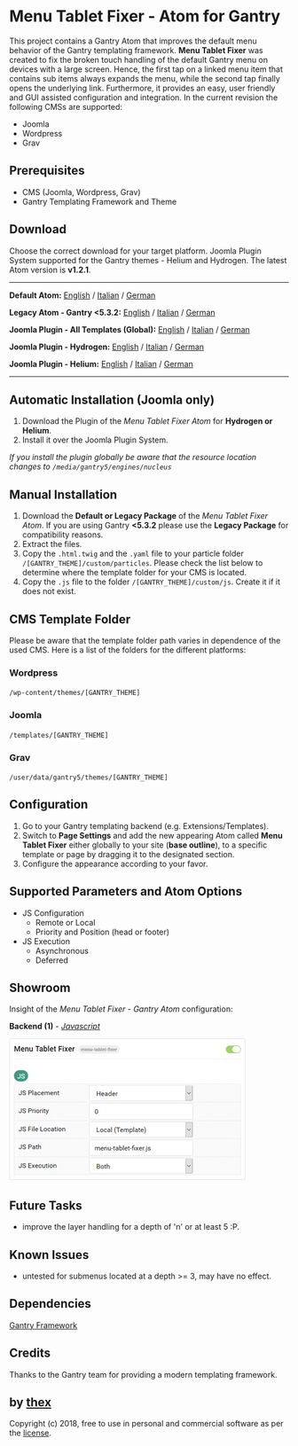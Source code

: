 # Menu Tablet Fixer - Atom for Gantry
This project contains a Gantry Atom that improves the default menu behavior of the Gantry templating framework. **Menu Tablet Fixer** was created to fix the broken touch handling of the default Gantry menu on devices with a large screen. Hence, the first tap on a linked menu item that contains sub items always expands the menu, while the second tap finally opens the underlying link. Furthermore, it provides an easy, user friendly and GUI assisted configuration and integration. In the current revision the following CMSs are supported:
* Joomla
* Wordpress
* Grav

## Prerequisites
* CMS (Joomla, Wordpress, Grav)
* Gantry Templating Framework and Theme

## Download
Choose the correct download for your target platform. Joomla Plugin System supported for the Gantry themes - Helium and Hydrogen. The latest Atom version is **v1.2.1**.
___
**Default Atom:**
[English](https://github.com/thexmanxyz/Tablet-Menu-Fixer-Gantry/releases/download/v1.2.1/mtf.atom.only.EN.v1.2.1.zip) / [Italian](https://github.com/thexmanxyz/Tablet-Menu-Fixer-Gantry/releases/download/v1.2.1/mtf.atom.only.IT.v1.2.1.zip) / [German](https://github.com/thexmanxyz/Tablet-Menu-Fixer-Gantry/releases/download/v1.2.1/mtf.atom.only.DE.v1.2.1.zip)

**Legacy Atom - Gantry <5.3.2:**
[English](https://github.com/thexmanxyz/Tablet-Menu-Fixer-Gantry/releases/download/v1.2.1/mtf.atom.only.legacy.EN.v1.2.1.zip) / [Italian](https://github.com/thexmanxyz/Tablet-Menu-Fixer-Gantry/releases/download/v1.2.1/mtf.atom.only.legacy.IT.v1.2.1.zip) / [German](https://github.com/thexmanxyz/Tablet-Menu-Fixer-Gantry/releases/download/v1.2.1/mtf.atom.only.legacy.DE.v1.2.1.zip)

**Joomla Plugin - All Templates (Global):**
[English](https://github.com/thexmanxyz/Tablet-Menu-Fixer-Gantry/releases/download/v1.2.1/mtf.j3.global.EN.v1.2.1.zip) / [Italian](https://github.com/thexmanxyz/Tablet-Menu-Fixer-Gantry/releases/download/v1.2.1/mtf.j3.global.IT.v1.2.1.zip) / [German](https://github.com/thexmanxyz/Tablet-Menu-Fixer-Gantry/releases/download/v1.2.1/mtf.j3.global.DE.v1.2.1.zip)

**Joomla Plugin - Hydrogen:**
[English](https://github.com/thexmanxyz/Tablet-Menu-Fixer-Gantry/releases/download/v1.2.1/mtf.j3.hydrogen.EN.v1.2.1.zip) / [Italian](https://github.com/thexmanxyz/Tablet-Menu-Fixer-Gantry/releases/download/v1.2.1/mtf.j3.hydrogen.IT.v1.2.1.zip) / [German](https://github.com/thexmanxyz/Tablet-Menu-Fixer-Gantry/releases/download/v1.2.1/mtf.j3.hydrogen.DE.v1.2.1.zip)

**Joomla Plugin - Helium:**
[English](https://github.com/thexmanxyz/Tablet-Menu-Fixer-Gantry/releases/download/v1.2.1/mtf.j3.helium.EN.v1.2.1.zip) / [Italian](https://github.com/thexmanxyz/Tablet-Menu-Fixer-Gantry/releases/download/v1.2.1/mtf.j3.helium.IT.v1.2.1.zip) / [German](https://github.com/thexmanxyz/Tablet-Menu-Fixer-Gantry/releases/download/v1.2.1/mtf.j3.helium.DE.v1.2.1.zip)
___

## Automatic Installation (Joomla only)
1. Download the Plugin of the *Menu Tablet Fixer Atom* for **Hydrogen or Helium**.
2. Install it over the Joomla Plugin System.

*If you install the plugin globally be aware that the resource location changes to `/media/gantry5/engines/nucleus`*

## Manual Installation
1. Download the **Default or Legacy Package** of the *Menu Tablet Fixer Atom*. If you are using Gantry **<5.3.2** please use the **Legacy Package** for compatibility reasons.
2. Extract the files.
3. Copy the `.html.twig` and the `.yaml` file to your particle folder `/[GANTRY_THEME]/custom/particles`. Please check the list below to determine where the template folder for your CMS is located.
4. Copy the `.js` file to the folder `/[GANTRY_THEME]/custom/js`. Create it if it does not exist.

## CMS Template Folder
Please be aware that the template folder path varies in dependence of the used CMS. Here is a list of the folders for the different platforms:

### Wordpress
`/wp-content/themes/[GANTRY_THEME]`

### Joomla
`/templates/[GANTRY_THEME]`

### Grav
`/user/data/gantry5/themes/[GANTRY_THEME]`

## Configuration
1. Go to your Gantry templating backend (e.g. Extensions/Templates).
2. Switch to **Page Settings** and add the new appearing Atom called **Menu Tablet Fixer** either globally to your site (**base outline**), to a specific template or page by dragging it to the designated section.
3. Configure the appearance according to your favor.

## Supported Parameters and Atom Options
* JS Configuration
  * Remote or Local
  * Priority and Position (head or footer)
* JS Execution
  * Asynchronous
  * Deferred

## Showroom
Insight of the *Menu Tablet Fixer - Gantry Atom* configuration:

**Backend (1)** - *[Javascript](/screenshots/backend_js.png)*

![1](/screenshots/backend_js.png)

## Future Tasks
* improve the layer handling for a depth of 'n' or at least 5 :P.

## Known Issues
* untested for submenus located at a depth >= 3, may have no effect.

## Dependencies
[Gantry Framework](http://gantry.org/)

## Credits
Thanks to the Gantry team for providing a modern templating framework.

## by [thex](https://github.com/thexmanxyz)
Copyright (c) 2018, free to use in personal and commercial software as per the [license](/LICENSE.md).
